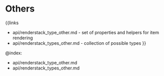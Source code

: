 
Others
=======

{{links
- api/renderstack_type_other.md - set of properties and helpers for item rendering
- api/renderstack_types_other.md - collection of possible types
}}

@index:
- api/renderstack_type_other.md
- api/renderstack_types_other.md


